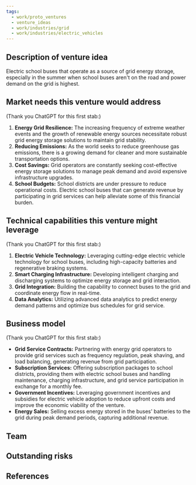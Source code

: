 ```yaml
---
tags:
  - work/proto_ventures
  - venture_ideas
  - work/industries/grid
  - work/industries/electric_vehicles
---
```

## Description of venture idea
Electric school buses that operate as a source of grid energy storage, especially in the summer when school buses aren't on the road and power demand on the grid is highest.

## Market needs this venture would address
(Thank you ChatGPT for this first stab:)
1. **Energy Grid Resilience:** The increasing frequency of extreme weather events and the growth of renewable energy sources necessitate robust grid energy storage solutions to maintain grid stability.
2. **Reducing Emissions:** As the world seeks to reduce greenhouse gas emissions, there is a growing demand for cleaner and more sustainable transportation options.
3. **Cost Savings:** Grid operators are constantly seeking cost-effective energy storage solutions to manage peak demand and avoid expensive infrastructure upgrades.
4. **School Budgets:** School districts are under pressure to reduce operational costs. Electric school buses that can generate revenue by participating in grid services can help alleviate some of this financial burden.

## Technical capabilities this venture might leverage
(Thank you ChatGPT for this first stab:)
1. **Electric Vehicle Technology:** Leveraging cutting-edge electric vehicle technology for school buses, including high-capacity batteries and regenerative braking systems.
2. **Smart Charging Infrastructure:** Developing intelligent charging and discharging systems to optimize energy storage and grid interaction.
3. **Grid Integration:** Building the capability to connect buses to the grid and coordinate energy flow in real-time.
4. **Data Analytics:** Utilizing advanced data analytics to predict energy demand patterns and optimize bus schedules for grid service.

## Business model
(Thank you ChatGPT for this first stab:)
- **Grid Service Contracts:** Partnering with energy grid operators to provide grid services such as frequency regulation, peak shaving, and load balancing, generating revenue from grid participation.
- **Subscription Services:** Offering subscription packages to school districts, providing them with electric school buses and handling maintenance, charging infrastructure, and grid service participation in exchange for a monthly fee.
- **Government Incentives:** Leveraging government incentives and subsidies for electric vehicle adoption to reduce upfront costs and improve the economic viability of the venture.
- **Energy Sales:** Selling excess energy stored in the buses' batteries to the grid during peak demand periods, capturing additional revenue.

## Team


## Outstanding risks


## References
